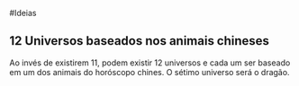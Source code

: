 #Ideias

## 12 Universos baseados nos animais chineses

Ao invés de existirem 11, podem existir 12 universos e cada um ser baseado em um dos animais do horóscopo chines. O sétimo universo será o dragão.